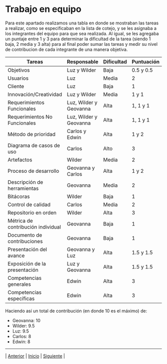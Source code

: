 # Trabajo en equipo

Para este apartado realizamos una tabla en donde se mostraban las tareas a realizar, como se especificaban en la lista de cotejo, y se les asignaba a los integrantes del 
equipo para que sea realizada. Al igual, se les agregaba un puntaje entre 1 y 3 para determinar la dificultad de la tarea (siendo 1 baja, 2 media y 3 alta) para al 
final poder sumar las tareas y medir su nivel de contribucion de cada integrante de una manera objetiva.

|    Tareas    |    Responsable    |   Dificultad   | Puntuación | 
|--------------|-------------------|----------------|------------|
|   Objetivos  | Luz y Wilder      |   Baja         |0.5 y 0.5   |
|   Usuarios   | Luz               |   Media        |   2        |
|   Cliente    | Luz               |   Baja         |    1       |
|Innovación/Creatividad | Luz y Wilder|  Media       |1 y 1      |
|Requerimientos Funcionales | Luz, Wilder y Geovanna |  Alta| 1, 1 y 1|
| Requerimientos No Funcionales | Luz, Wilder y Geovanna | Alta | 1, 1 y 1 |
|Método de prioridad | Carlos y Edwin | Alta |1 y 2|
|Diagrama de casos de uso | Carlos | Alto | 3 |
| Artefactos| Wilder | Media | 2| 
| Proceso de desarrollo | Geovanna y Carlos | Alta | 1 y 2 |
| Descripción de herramientas | Geovanna | Media | 2 |
| Bitácoras | Wilder | Baja | 1 |
| Control de calidad | Carlos | Media | 2 |
| Repositorio en orden | Wilder | Alta | 3 |
| Métrica de contribución individual | Geovanna | Baja | 1 |
| Documento de contribuciones | Geovanna | Baja | 1 |
| Presentación del avance | Geovanna y Luz | Alta | 1.5 y 1.5 |
| Exposición de la presentación | Luz y Geovanna | Alta | 1.5 y 1.5 |
| Competencias generales | Edwin | Alta | 3 |
| Competencias específicas | Edwin | Alta | 3 |

Haciendo así un total de contribución (en donde 10 es el máximo) de:

* Geovanna: 10 
* Wilder: 9.5
* Luz: 9.5
* Carlos: 8
* Edwin: 8



















***
| [Anterior](https://github.com/Geovanna-med/Enterate/blob/main/Documentos/Proceso%20de%20trabajo.md "Anterior") 
| [Inicio](https://github.com/Geovanna-med/Enterate "Inicio") 
| [Siguiente](https://github.com/Geovanna-med/Enterate/blob/main/Documentos/Competencias.md "Siguiente") |
